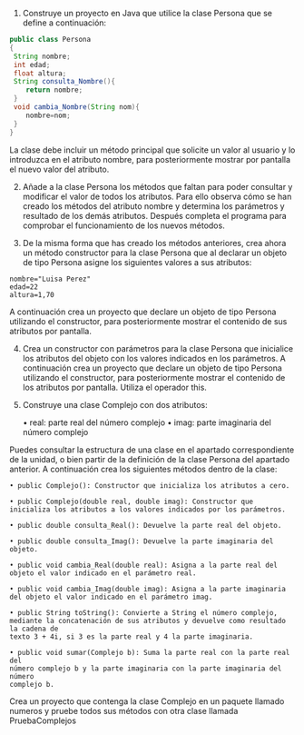 1. Construye un proyecto en Java que utilice la clase Persona que se define a continuación:

```java
public class Persona
{
 String nombre;
 int edad;
 float altura;
 String consulta_Nombre(){
 	return nombre;
 }
 void cambia_Nombre(String nom){
 	nombre=nom;
 }
}
```

La clase debe incluir un método principal que solicite un valor al usuario y lo introduzca en 
el atributo nombre, para posteriormente mostrar por pantalla el nuevo valor del atributo. 

2. Añade a la clase Persona los métodos que faltan para poder consultar y modificar el valor
de todos los atributos. Para ello observa cómo se han creado los métodos del atributo 
nombre y determina los parámetros y resultado de los demás atributos. Después completa 
el programa para comprobar el funcionamiento de los nuevos métodos.

3. De la misma forma que has creado los métodos anteriores, crea ahora un método 
constructor para la clase Persona que al declarar un objeto de tipo Persona asigne los 
siguientes valores a sus atributos:

```
nombre="Luisa Perez" 
edad=22 
altura=1,70 
```

A continuación crea un proyecto que declare un objeto de tipo Persona utilizando el 
constructor, para posteriormente mostrar el contenido de sus atributos por pantalla. 

4. Crea un constructor con parámetros para la clase Persona que inicialice los atributos del 
objeto con los valores indicados en los parámetros. A continuación crea un proyecto que 
declare un objeto de tipo Persona utilizando el constructor, para posteriormente mostrar 
el contenido de los atributos por pantalla. Utiliza el operador this.

5. Construye una clase Complejo con dos atributos:

	• real: parte real del número complejo
	• imag: parte imaginaria del número complejo

Puedes consultar la estructura de una clase en el apartado correspondiente de la unidad, o 
bien partir de la definición de la clase Persona del apartado anterior. A continuación crea 
los siguientes métodos dentro de la clase: 

	• public Complejo(): Constructor que inicializa los atributos a cero. 
	
	• public Complejo(double real, double imag): Constructor que 
	inicializa los atributos a los valores indicados por los parámetros. 
	
	• public double consulta_Real(): Devuelve la parte real del objeto. 
	
	• public double consulta_Imag(): Devuelve la parte imaginaria del objeto.
	
	• public void cambia_Real(double real): Asigna a la parte real del 
	objeto el valor indicado en el parámetro real. 
	
	• public void cambia_Imag(double imag): Asigna a la parte imaginaria 
	del objeto el valor indicado en el parámetro imag. 
	
	• public String toString(): Convierte a String el número complejo, 
	mediante la concatenación de sus atributos y devuelve como resultado la cadena de 
	texto 3 + 4i, si 3 es la parte real y 4 la parte imaginaria. 
	
	• public void sumar(Complejo b): Suma la parte real con la parte real del 
	número complejo b y la parte imaginaria con la parte imaginaria del número 
	complejo b. 

Crea un proyecto que contenga la clase Complejo en un paquete llamado numeros y 
pruebe todos sus métodos con otra clase llamada PruebaComplejos